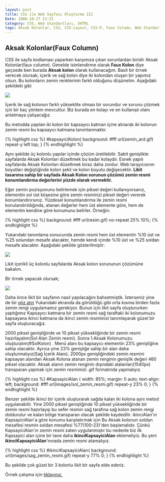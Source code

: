 ```yaml
---
layout: post
title: CSS ile Web Sayfası Oluşturma III
Date: 2006-10-27 11:31
Category: CSS, Web Standartları, XHTML
tags: Aksak Kolonlar, CSS, CSS-Layout, CSS-P, Faux Column, Web Standartları, XHTML
---
```


## Aksak Kolonlar(Faux Column)

CSS ile sayfa kodlaması yaparken karşımıza çıkan sorunlardan biridir
Aksak Kolonlar(faux column). Genelde isimlendirme olarak **Faux Kolon**
diye geçsede ben burada **Aksak kolon** olarak kullanacağım.
Basit bir örnek verecek olursak; içerik ve sağ kolon diye iki kolondan
oluşan bir yapımız olsun. Bu kolonların zemin renklerinin farklı
olduğunu düşünelim. Aşağıdaki şekildeki gibi

![][100]

İçerik ile sağ kolonun farklı yükseklite olması bir sorundur ve sorunu
çözmek için bir kaç yöntem mevcuttur. Biz burada en kolayı ve en
kullanışlı olanı anlatmaya çalışacağız.

Bu metodda yapılan iki kolon bir kapsayıcı katman içine alınarak iki
kolonun zemin resmi bu kapsayıcı katmana tanımlanmaktır.

{% highlight css %}
#kapsayiciKolon{
	background: #fff url(zemin_ard.gif) repeat-y left top;
}
{% endhighlight %}

Aynı şekilde üç kolonlu yapılar içinde çözüm üretilebilir. Sabit
genişlikte sayfalarda Aksak Kolonları düzeltmek bu kadar kolaydır. Esnek
yapılı sayfalarda Aksak Kolonları düzeltmek biraz daha zordur. Web
tarayıcısının boyutları değiştiğinde kolon şekli ve kolon boyutu
değişecektir. **Likit tasarıma sahip bir sayfada Aksak Kolon sorunun
çözümü zemin resmi konumlandırma değerlerini yüzde olarak vermektir.**

Eğer zemin pozisyonunu belirlemek için piksel değeri kullanıyorsanız,
elementin sol üst köşesine göre zemin resminizi piksel değeri vererek
konumlandırırsınız. Yüzdesel konumlandırma ile zemin resmi
konulandırıldığında, atanan değerler hem üst elemente göre, hem de
elementin kendine göre konumunu belirler. Örneğin:

{% highlight css %}
background: #fff url(resim.gif) no-repeat 25% 10%;
{% endhighlight %}

Yukarıdaki tanımlama sonucunda zemin resmi hem üst elementin %10 üst ve
%25 solundan mesafe alacaktır, hemde kendi içinde %10 üst ve %25 soldan
mesafe alacaktır. Aşağıdaki şekilde gösterilmiştir:

![][1]

Likit içerikli üç kolonlu sayfalarda Aksak kolon sorununun çözümüne
bakalım.

Bir örnek yapacak olursak;

![][2]

Daha önce likit bir sayfanın nasıl yapılacağını bahsetmiştik. İsterseniz
yine de bir [göz atın][] Yukarıdaki ekranda da görüldüğü gibi orta
kısıma birden fazla zemin rengi uygulamamız gerekiyor. Bunun için likit
sayfa oluştururken yaptığımız Kapsayıcı katmana bir zemin resmi sağ
taraftaki iki kolonumuzu kapsayana ikinci katmana da ikinci zemin
resmimizi tanımlayarak güzel bir sayfa oluşturacağız.

2000 piksel genişliğinde ve 10 piksel yüksekliğinde bir zemin resmi
hazırlayalım(Sol Alan Zemin resmi). Sonra 1.Aksak Kolonumuzu
oluşturalım(#SolKolon) . Menü alanı bu kapsayıcı elementin 23%
genişliğine sahip olacaktır. Ayrıca yine 23% genişliğe sahip bir alan
daha oluşturmalıyız(Sağ İçerik Alanı). 2000px genişliğindeki zemin
resmini kapsayan alandan Aksak Kolona atanan zemin renginin genişlik
değeri 460 piksel olacaktır. Aksak alanın zemin renginin dışındaki
alalanları(1540px) transparan yapmak için zemin resmimizi .gif
formatında yapmalıyız.

{% highlight css %}
#KapsayiciAlan {
    width: 85%;
    margin: 0 auto;
    text-align: left;
    background: #fff url(images/sol_zemin_resmi.gif) repeat-y 23% 0;
}
{% endhighlight %}

Benzer şekilde ikinci bir içerik oluşturarak sağda kalan iki kolona aynı
metod uygulanabilir. Yine 2000 piksel genişliğinde 10 piksel
yüksekliğinde bir zemin resmi hazırlayıp bu sefer resmin sağ tarafına
sağ kolon zemin rengi doldurulur ve kalan bölge transparan olacak
şekilde kaydedilir. ikinciAlan'ın KapsayiciAlan'a göre konumu
karşılatırmak için Bu Aksak kolonun soldan mesafesi resmin soldan
mesafesi %77(100-23)'den başlamalıdır. Çünkü KapsayiciAlan'ın zemin
resmi zaten uygulanmıştır bu nedenle biz ilk Kapsayici alan içine bir
tane daha **ikinciKapsayiciAlan** eklemeliyiz. Bu yeni
**ikinciKapsayiciAlan**'nınada zemin resmi atamalıyız.

{% highlight css %}
#ikinciKapsayiciAlan{
	background: url(images/sag_zemin_resmi.gif) repeat-y 77% 0;
}
{% endhighlight %}

Bu şekilde çok güzel bir 3 kolonlu likit bir sayfa elde ederiz.

Örnek çalışma için [tıklayınız.][]

  [100]: /images/sorunlu_kolonlar.gif
  [1]: /images/likit_sorunlu_kolonlar.gif
  [2]: /images/likit_sorunlu_kolonlar2.gif
  [göz atın]: http://www.fatihhayrioglu.com/?p=179
  [tıklayınız.]: /dokumanlar/aksak-3-kol-likid.htm
